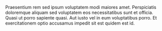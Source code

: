 Praesentium rem sed ipsum voluptatem modi maiores amet. Perspiciatis doloremque aliquam sed voluptatem eos necessitatibus sunt et officia. Quasi ut porro sapiente quasi. Aut iusto vel in eum voluptatibus porro. Et exercitationem optio accusamus impedit sit est quidem est id.